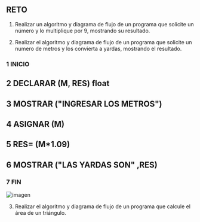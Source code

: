 ## RETO
1. Realizar un algoritmo y diagrama de flujo de un programa que solicite un número y lo multiplique por 9, mostrando su resultado.
   
    

2. Realizar el algoritmo y diagrama de flujo de un programa que solicite un numero de metros y los convierta a yardas, mostrando el resultado.

### 1 INICIO
## 2 DECLARAR (M, RES) float
## 3 MOSTRAR ("INGRESAR LOS METROS")
## 4 ASIGNAR (M)
## 5 RES= (M*1.09)
## 6 MOSTRAR ("LAS YARDAS SON" ,RES)
### 7 FIN

![imagen](https://user-images.githubusercontent.com/104279743/167272494-ee9f6d17-a4d9-426e-a243-a05ffb8df013.png)
  
    


3. Realizar el algoritmo y diagrama de flujo de un programa que calcule el área de un triángulo.

 







